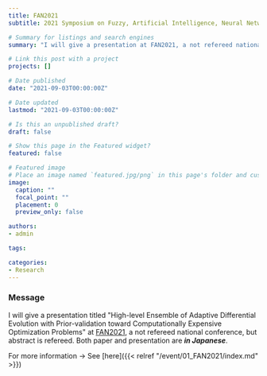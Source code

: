 ```yaml
---
title: FAN2021
subtitle: 2021 Symposium on Fuzzy, Artificial Intelligence, Neural Networks and Computational Intelligence 

# Summary for listings and search engines
summary: "I will give a presentation at FAN2021, a not refereed national conference, but abstract is refereed."

# Link this post with a project
projects: []

# Date published
date: "2021-09-03T00:00:00Z"

# Date updated
lastmod: "2021-09-03T00:00:00Z"

# Is this an unpublished draft?
draft: false

# Show this page in the Featured widget?
featured: false

# Featured image
# Place an image named `featured.jpg/png` in this page's folder and customize its options here.
image:
  caption: ""
  focal_point: ""
  placement: 0
  preview_only: false

authors:
- admin

tags:

categories:
- Research
---
```


### Message

I will give a presentation titled \"High-level Ensemble of Adaptive Differential Evolution with Prior-validation toward Computationally Expensive Optimization Problems\" at [FAN2021](https://sites.google.com/view/fan2021online/
), a not refereed national conference, but abstract is refereed. Both paper and presentation are ***in Japanese***. 

For more information -> See [here]({{< relref "/event/01_FAN2021/index.md" >}})

